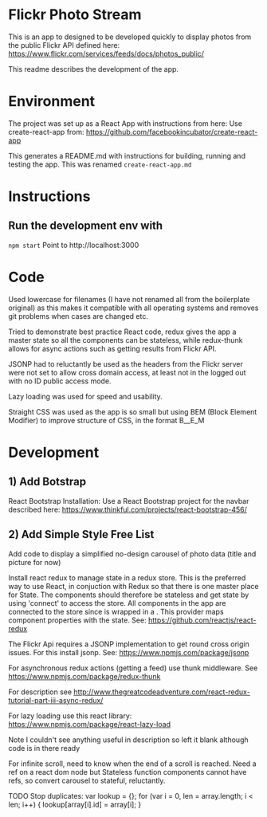 # Flickr Photo Stream

This is an app to designed to be developed quickly to display photos from the public Flickr API defined here: 
https://www.flickr.com/services/feeds/docs/photos_public/

This readme describes the development of the app.

# Environment

The project was set up as a React App with instructions from here:
Use create-react-app from:
https://github.com/facebookincubator/create-react-app

This generates a README.md with instructions for building, running and testing the app. This 
was renamed `create-react-app.md`

# Instructions

## Run the development env with
`npm start`
Point to http://localhost:3000


# Code
Used lowercase for filenames (I have not renamed all from the boilerplate original) as this makes it compatible with 
all operating systems and removes git problems when cases are changed etc.

Tried to demonstrate best practice React code, redux gives the app a master state so all the components can be stateless,
while redux-thunk allows for async actions such as getting results from Flickr API.

JSONP had to reluctantly be used as the headers from the Flickr server were not set to allow cross domain access, at least not
in the logged out with no ID public access mode.

Lazy loading was used for speed and usability.

Straight CSS was used as the app is so small but using BEM (Block Element Modifier) to improve structure of CSS,
in the format B__E_M 
  

# Development

## 1) Add Botstrap
React Bootstrap Installation: 
Use a React Bootstrap project for the navbar described here:
https://www.thinkful.com/projects/react-bootstrap-456/

## 2) Add Simple Style Free List
Add code to display a simplified no-design carousel of photo data (title and picture for now)  

Install react redux to manage state in a redux store. This is the preferred way to use React,
in conjuction with Redux so that there is one master place for State. The components should therefore
be stateless and get state by using 'connect' to access the store. 
All components in the app are connected to the store since <App> is wrapped in a <Provider>.
This provider maps component properties with the state.
See:
https://github.com/reactjs/react-redux

The Flickr Api requires a JSONP implementation to get round cross origin issues.
For this install jsonp. 
See:
https://www.npmjs.com/package/jsonp

For asynchronous redux actions (getting a feed) use thunk middleware. See
https://www.npmjs.com/package/redux-thunk

For description see 
http://www.thegreatcodeadventure.com/react-redux-tutorial-part-iii-async-redux/

For lazy loading use this react library:
https://www.npmjs.com/package/react-lazy-load

Note I couldn't see anything useful in description so left it blank although code is in there ready

For infinite scroll, need to know when the end of a scroll is reached.
Need a ref on a react dom node but Stateless function components cannot have refs, so
convert carousel to stateful, reluctantly.

TODO Stop duplicates:
var lookup = {};
for (var i = 0, len = array.length; i < len; i++) {
    lookup[array[i].id] = array[i];
}
